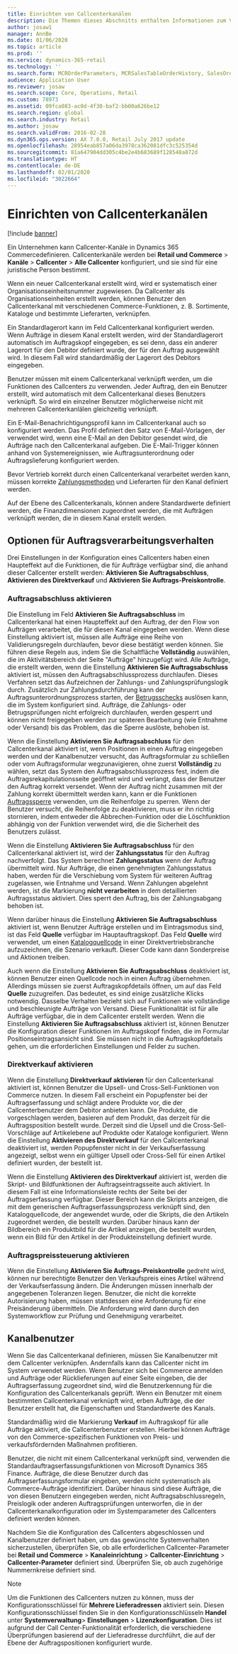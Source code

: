 ```yaml
---
title: Einrichten von Callcenterkanälen
description: Die Themen dieses Abschnitts enthalten Informationen zum Verarbeiten von Bestellungen für Callcenter mit Dynamics 365 Commerce.
author: josaw1
manager: AnnBe
ms.date: 01/06/2020
ms.topic: article
ms.prod: ''
ms.service: dynamics-365-retail
ms.technology: ''
ms.search.form: MCROrderParameters, MCRSalesTableOrderHistory, SalesOrderProcessingWorkspace
audience: Application User
ms.reviewer: josaw
ms.search.scope: Core, Operations, Retail
ms.custom: 78973
ms.assetid: 09fca083-ac0d-4f30-baf2-bb00a626be12
ms.search.region: global
ms.search.industry: Retail
ms.author: josaw
ms.search.validFrom: 2016-02-28
ms.dyn365.ops.version: AX 7.0.0, Retail July 2017 update
ms.openlocfilehash: 28954eab857a06da3978ca362081dfc3c525354d
ms.sourcegitcommit: 81a647904dd305c4be2e4b683689f128548a872d
ms.translationtype: HT
ms.contentlocale: de-DE
ms.lasthandoff: 02/01/2020
ms.locfileid: "3022664"
---
```

# <a name="set-up-call-center-channels"></a>Einrichten von Callcenterkanälen

[!include [banner](includes/banner.md)]

Ein Unternehmen kann Callcenter-Kanäle in Dynamics 365 Commercedefinieren. Callcenterkanäle werden bei **Retail und Commerce** \> **Kanäle** \> **Callcenter** \> **Alle Callcenter** konfiguriert, und sie sind für eine juristische Person bestimmt.

Wenn ein neuer Callcenterkanal erstellt wird, wird er systematisch einer Organisationseinheitsnummer zugewiesen. Da Callcenter als Organisationseinheiten erstellt werden, können Benutzer den Callcenterkanal mit verschiedenen Commerce-Funktionen, z. B. Sortimente, Kataloge und bestimmte Lieferarten, verknüpfen.

Ein Standardlagerort kann im Feld Callcenterkanal konfiguriert werden. Wenn Aufträge in diesem Kanal erstellt werden, wird der Standardlagerort automatisch im Auftragskopf eingegeben, es sei denn, dass ein anderer Lagerort für den Debitor definiert wurde, der für den Auftrag ausgewählt wird. In diesem Fall wird standardmäßig der Lagerort des Debitors eingegeben.

Benutzer müssen mit einem Callcenterkanal verknüpft werden, um die Funktionen des Callcenters zu verwenden. Jeder Auftrag, den ein Benutzer erstellt, wird automatisch mit dem Callcenterkanal dieses Benutzers verknüpft. So wird ein einzelner Benutzer möglicherweise nicht mit mehreren Callcenterkanlälen gleichzeitig verknüpft.

Ein E-Mail-Benachrichtigungsprofil kann im Callcenterkanal auch so konfiguriert werden. Das Profil definiert den Satz von E-Mail-Vorlagen, der verwendet wird, wenn eine E-Mail an den Debitor gesendet wird, die Aufträge nach den Callcenterkanal aufgeben. Die E-Mail-Trigger können anhand von Systemereignissen, wie Auftragsunterordnung oder Auftragslieferung konfiguriert werden.

Bevor Vertrieb korrekt durch einen Callcenterkanal verarbeitet werden kann, müssen korrekte [Zahlungsmethoden](https://docs.microsoft.com/dynamics365/unified-operations/retail/work-with-payments) und Lieferarten für den Kanal definiert werden.

Auf der Ebene des Callcenterkanals, können andere Standardwerte definiert werden, die Finanzdimensionen zugeordnet werden, die mit Aufträgen verknüpft werden, die in diesem Kanal erstellt werden.

## <a name="options-for-order-processing-behavior"></a>Optionen für Auftragsverarbeitungsverhalten

Drei Einstellungen in der Konfiguration eines Callcenters haben einen Haupteffekt auf die Funktionen, die für Aufträge verfügbar sind, die anhand dieser Callcenter erstellt werden: **Aktivieren Sie Auftragsabschluss**, **Aktivieren des Direktverkauf** und **Aktivieren Sie Auftrags-Preiskontrolle**.

### <a name="enable-order-completion"></a>Auftragsabschluss aktivieren

Die Einstellung im Feld **Aktivieren Sie Auftragsabschluss** im Callcenterkanal hat einen Haupteffekt auf den Auftrag, der den Flow von Aufträgen verarbeitet, die für diesen Kanal eingegeben werden. Wenn diese Einstellung aktiviert ist, müssen alle Aufträge eine Reihe von Validierungsregeln durchlaufen, bevor diese bestätigt werden können. Sie führen diese Regeln aus, indem Sie die Schaltfläche **Vollständig** auswählen, die im Aktivitätsbereich der Seite "Aufträge" hinzugefügt wird. Alle Aufträge, die erstellt werden, wenn die Einstellung **Aktivieren Sie Auftragsabschluss** aktiviert ist, müssen den Auftragsabschlussprozess durchlaufen. Dieses Verfahren setzt das Aufzeichnen der Zahlungs- und Zahlungsprüfungslogik durch. Zusätzlich zur Zahlungsdurchführung kann der Auftragsunterordnungsprozess starten, der [Betrugsschecks](https://docs.microsoft.com/dynamics365/unified-operations/retail/set-up-fraud-alerts) auslösen kann, die im System konfiguriert sind. Aufträge, die Zahlungs- oder Betrugsprüfungen nicht erfolgreich durchlaufen, werden gesperrt und können nicht freigegeben werden zur späteren Bearbeitung (wie Entnahme oder Versand) bis das Problem, das die Sperre auslöste, behoben ist.

Wenn die Einstellung **Aktivieren Sie Auftragsabschluss** für den Callcenterkanal aktiviert ist, wenn Positionen in einen Auftrag eingegeben werden und der Kanalbenutzer versucht, das Auftragsformular zu schließen oder vom Auftragsformular wegzunavigieren, ohne zuerst **Vollständig** zu wählen, setzt das System den Auftragsabschlussprozess fest, indem die Auftragsrekapitulationsseite geöffnet wird und verlangt, dass der Benutzer den Auftrag korrekt versendet. Wenn der Auftrag nicht zusammen mit der Zahlung korrekt übermittelt werden kann, kann er die Funktionen [Auftragssperre](https://docs.microsoft.com/dynamics365/unified-operations/retail/work-with-order-holds) verwenden, um die Reihenfolge zu sperren. Wenn der Benutzer versucht, die Reihenfolge zu deaktivieren, muss er ihn richtig stornieren, indem entweder die Abbrechen-Funktion oder die Löschfunktion abhängig von der Funktion verwendet wird, die die Sicherheit des Benutzers zulässt.

Wenn die Einstellung **Aktivieren Sie Auftragsabschluss** für den Callcenterkanal aktiviert ist, wird der **Zahlungsstatus** für den Auftrag nachverfolgt. Das System berechnet **Zahlungsstatus** wenn der Auftrag übermittelt wird. Nur Aufträge, die einen genehmigten Zahlungsstatus haben, werden für die Verschiebung vom System für weiteren Auftrag zugelassen, wie Entnahme und Versand. Wenn Zahlungen abgelehnt werden, ist die Markierung **nicht verarbeiten** in dem detaillierten Auftragsstatus aktiviert. Dies sperrt den Auftrag, bis der Zahlungsabgang behoben ist.

Wenn darüber hinaus die Einstellung **Aktivieren Sie Auftragsabschluss** aktiviert ist, wenn Benutzer Aufträge erstellen und im Eintragsmodus sind, ist das Feld **Quelle** verfügbar im Hauptauftragskopf. Das Feld **Quelle** wird verwendet, um einen [Katalogquellcode](https://docs.microsoft.com/dynamics365/unified-operations/retail/call-center-catalogs) in einer Direktvertriebsbranche aufzuzeichnen, die Szenario verkauft. Dieser Code kann dann Sonderpreise und Aktionen treiben.

Auch wenn die Einstellung **Aktivieren Sie Auftragsabschluss** deaktiviert ist, können Benutzer einen Quellcode noch in einen Auftrag übernehmen. Allerdings müssen sie zuerst Auftragskopfdetails öffnen, um auf das Feld **Quelle** zuzugreifen. Das bedeutet, es sind einige zusätzliche Klicks notwendig. Dasselbe Verhalten bezieht sich auf Funktionen wie vollständige und beschleunigte Aufträge von Versand. Diese Funktionalität ist für alle Aufträge verfügbar, die in dem Callcenter erstellt werden. Wenn die Einstellung **Aktivieren Sie Auftragsabschluss** aktiviert ist, können Benutzer die Konfiguration dieser Funktionen im Auftragskopf finden, die im Formular Positionseintragsansicht sind. Sie müssen nicht in die Auftragskopfdetails gehen, um die erforderlichen Einstellungen und Felder zu suchen.

### <a name="enable-direct-selling"></a>Direktverkauf aktivieren

Wenn die Einstellung **Direktverkauf aktivieren** für den Callcenterkanal aktiviert ist, können Benutzer die Upsell- und Cross-Sell-Funktionen von Commerce nutzen. In diesem Fall erscheint ein Popupfenster bei der Auftragserfassung und schlägt andere Produkte vor, die der Callcenterbenutzer dem Debitor anbieten kann. Die Produkte, die vorgeschlagen werden, basieren auf dem Produkt, das derzeit für die Auftragsposition bestellt wurde. Derzeit sind die Upsell und die Cross-Sell-Vorschläge auf Artikelebene auf Produkte oder Kataloge konfiguriert. Wenn die Einstellung **Aktivieren des Direktverkauf** für den Callcenterkanal deaktiviert ist, werden Popupfenster nicht in der Verkaufserfassung angezeigt, selbst wenn ein gültiger Upsell oder Cross-Sell für einen Artikel definiert wurden, der bestellt ist.

Wenn die Einstellung **Aktivieren des Direktverkauf** aktiviert ist, werden die Skript- und Bildfunktionen der Auftragseintragsseite auch aktiviert. In diesem Fall ist eine Informationsleiste rechts der Seite bei der Auftragserfassung verfügbar. Dieser Bereich kann die Skripts anzeigen, die mit dem generischen Auftragserfassungsprozess verknüpft sind, den Katalogquellcode, der angewendet wurde, oder die Skripts, die den Artikeln zugeordnet werden, die bestellt wurden. Darüber hinaus kann der Bildbereich ein Produktbild für die Artikel anzeigen, die bestellt wurden, wenn ein Bild für den Artikel in der Produkteinstellung definiert wurde.

### <a name="enable-order-price-control"></a>Auftragspreissteuerung aktivieren

Wenn die Einstellung **Aktivieren Sie Auftrags-Preiskontrolle** gedreht wird, können nur berechtigte Benutzer den Verkaufspreis eines Artikel während der Verkaufserfassung ändern. Die Änderungen müssen innerhalb der angegebenen Toleranzen liegen. Benutzer, die nicht die korrekte Autorisierung haben, müssen stattdessen eine Anforderung für eine Preisänderung übermitteln. Die Anforderung wird dann durch den Systemworkflow zur Prüfung und Genehmigung verarbeitet.

## <a name="channel-users"></a>Kanalbenutzer

Wenn Sie das Callcenterkanal definieren, müssen Sie Kanalbenutzer mit dem Callcenter verknüpfen. Andernfalls kann das Callcenter nicht im System verwendet werden. Wenn Benutzer sich bei Commerce anmelden und Aufträge oder Rücklieferungen auf einer Seite eingeben, die der Auftragserfassung zugeordnet sind, wird die Benutzerkennung für die Konfiguration des Callcenterkanals geprüft. Wenn ein Benutzer mit einem bestimmten Callcenterkanal verknüpft wird, erben Aufträge, die der Benutzer erstellt hat, die Eigenschaften und Standardwerte des Kanals.

Standardmäßig wird die Markierung **Verkauf** im Auftragskopf für alle Aufträge aktiviert, die Callcenterbenutzer erstellen. Hierbei können Aufträge von den Commerce-spezifischen Funktionen von Preis- und verkaufsfördernden Maßnahmen profitieren.


Benutzer, die nicht mit einem Callcenterkanal verknüpft sind, verwenden die Standardauftragserfassungsfunktionen von Microsoft Dynamics 365 Finance. Aufträge, die diese Benutzer durch das Auftragserfassungsformular eingeben, werden nicht systematisch als Commerce-Aufträge identifiziert. Darüber hinaus sind diese Aufträge, die von diesen Benutzern eingegeben werden, nicht Auftragsabschlussregeln, Preislogik oder anderen Auftragsprüfungen unterworfen, die in der Callcenterkanalkonfiguration oder im Systemparameter des Callcenters definiert werden können.

Nachdem Sie die Konfiguration des Callcenters abgeschlossen und Kanalbenutzer definiert haben, um das gewünschte Systemverhalten sicherzustellen, überprüfen Sie, ob alle erforderlichen Callcenter-Parameter bei **Retail und Commerce** \> **Kanaleinrichtung** \> **Callcenter-Einrichtung** \> **Callcenter-Parameter** definiert sind. Überprüfen Sie, ob auch zugehörige Nummernkreise definiert sind.

> [!NOTE]
> Um die Funktionen des Callcenters nutzen zu können, muss der Konfigurationsschlüssel für **Mehrere Lieferadressen** aktiviert sein. Diesen Konfigurationsschlüssel finden Sie in den Konfigurationsschlüsseln **Handel** unter **Systemverwaltung**\> **Einstellungen** \> **Lizenzkonfiguration**. Dies ist aufgrund der Call Center-Funktionalität erforderlich, die verschiedene Überprüfungen basierend auf der Lieferadresse durchführt, die auf der Ebene der Auftragspositionen konfiguriert wurde. 

